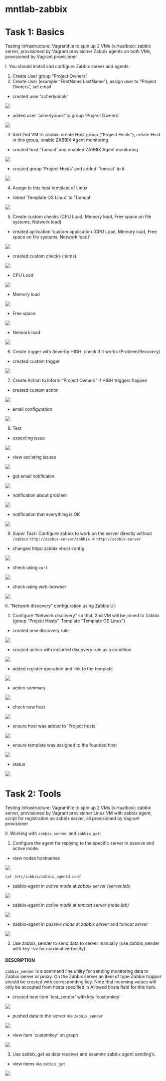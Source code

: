 # mntlab-zabbix

# Task 1: Basics

Testing Infrastructure:
Vagrantfile to spin up 2 VMs (virtualbox): zabbix server, provisioned by Vagrant provisioner
Zabbix agents on both VMs, provisioned by Vagrant provisioner

I. You should install and configure Zabbix server and agents.

1. Create User group “Project Owners”
2. Create User (example “FirstName LastName”), assign user to “Project Owners”, set email

- created user 'acherlyonok'
<img src="report/1.1.1.users.png">

- added user 'acherlyonok' to group 'Project Owners'
<img src="report/1.1.2.groups.png">


3. Add 2nd VM to zabbix: create Host group (“Project Hosts”), create Host in this group, enable ZABBIX Agent monitoring

- created host 'Tomcat' and enabled ZABBIX Agent monitoring
<img src="report/1.1.3.1.hosts.png">

- created group 'Project Hosts' and added 'Tomcat' to it
<img src="report/1.1.3.2.host_groups.png">


4. Assign to this host template of Linux 

- linked 'Template OS Linux' to 'Tomcat'
<img src="report/1.1.4.host_templates.png">


5. Create custom checks (CPU Load, Memory load, Free space on file systems, Network load)

- created apllication 'custom application (CPU Load, Memory load, Free space on file systems, Network load)'
<img src="report/1.1.5.1.applications.png">

- created custom checks (items)
<img src="report/1.1.5.2.custom_checks.png">

- CPU Load
<img src="report/1.1.5.2.1.item_cpu_load.png">

- Memory load
<img src="report/1.1.5.2.2.item_memory_load.png">

- Free space
<img src="report/1.1.5.2.3.item_free_space.png">

- Network load
<img src="report/1.1.5.2.4.item_network_load.png">

6. Create trigger with Severity HIGH, check if it works (Problem/Recovery)

- created custom trigger
<img src="report/1.1.6.trigger.png">


7. Create Action to inform “Project Owners” if HIGH triggers happen

- created custom action
<img src="report/1.1.7.1.action.png">

- email configuration
<img src="report/1.1.7.2.email_configuration.png">

8. Test

- expecting issue
<img src="report/1.1.8.1.problems_dashboard.png">

- view excisting issues
<img src="report/1.1.8.2.problems.png">

- got email notificaion
<img src="report/1.1.8.3.notification.png">

- notification about problem
<img src="report/1.1.8.4.notification_problem.png">

- notification that everything is OK
<img src="report/1.1.8.5.notification_ok.png">


9. *Super Task*: Configure zabbix to work on the server directly without `/zabbix` `http://zabbix-server/zabbix` -> `http://zabbix-server`

- changed httpd zabbix vhost config
<img src="report/1.1.9.1.zabbix_vhost.png">

- check using `curl`
<img src="report/1.1.9.2.zabbix_direct.png">

- check using web-browser
<img src="report/1.1.9.3.zabbix_direct_2.png">


II. “Network discovery” configuration using Zabbix UI:

1. Configure “Network discovery” so that, 2nd VM will be joined to Zabbix (group “Project Hosts”, Template “Template OS Linux”)

- created new discovery rule
<img src="report/1.2.1.1.discovery_rule.png">

- created action with included discovery rule as a condition
<img src="report/1.2.1.2.discovery_rule_action.png">

- added register operation and link to the template
<img src="report/1.2.1.3.host_register_rule.png">

- action summary
<img src="report/1.2.1.4.action_summary.png">

- check new host
<img src="report/1.2.1.5.discovery_status.png">

- ensure host was added to 'Project hosts'
<img src="report/1.2.1.6.approved_host.png">

- ensure template was assigned to the founded host
<img src="report/1.2.1.7.applied_template.png">

- status
<img src="report/1.2.1.8.status_dashboard.png">


# Task 2: Tools

Testing Infrastructure:
Vagrantfile to spin up 2 VMs (virtualbox): zabbix server, provisioned by Vagrant provisioner
Linux VM with zabbix agent, script for registration on zabbix server, all provisioned by Vagrant provisioner

II. Working with `zabbix_sender` and `zabbix_get`:

1. Configure the agent for replying to the specific server in passive and active mode.

- view nodes hostnames 
<img src="report/2.1.1.1.hostnames.png">

`cat /etc/zabbix/zabbix_agentd.conf`
- zabbix-agent in *active mode* at *zabbix server (server.lab)*
<img src="report/2.1.1.2.1.agent_at_server_active_mode.png">

- zabbix-agent in *active mode* at *tomcat server (node.lab)* 
<img src="report/2.1.1.2.2.agent_at_tomcat_active_mode.png">

- zabbix-agent in *passive mode* at *zabbix server* and *tomcat server*
<img src="report/2.1.1.3.passive_mode.png">

2. Use zabbix_sender to send data to server manually (use zabbix_sender with key –vv for maximal verbosity).

#### DESCRIPTION
`zabbix_sender` is a command line utility for sending monitoring data to Zabbix server or proxy. On the Zabbix server an item of type *Zabbix trapper* should be created with corresponding key. Note that incoming values will only be accepted from hosts specified in Allowed hosts field for this item.  

- created new item 'test_sender' with key 'customkey'
<img src="report/2.1.2.1.item_zabbix_trapper.png">

- pushed data to the server via `zabbix_sender`
<img src="report/2.1.2.2.data.png">

- view item 'customkey' on graph
<img src="report/2.1.2.3.customkey_graph.png">

3. Use zabbix_get as data receiver and examine zabbix agent sending’s.

- view items via `zabbix_get`
<img src="report/2.1.3.1.zabbix_get.png">
